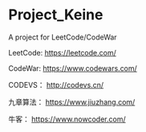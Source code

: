 # Project_Keine

A project for LeetCode/CodeWar

LeetCode: https://leetcode.com/

CodeWar: https://www.codewars.com/

CODEVS： http://codevs.cn/

九章算法： https://www.jiuzhang.com/

牛客： https://www.nowcoder.com/
